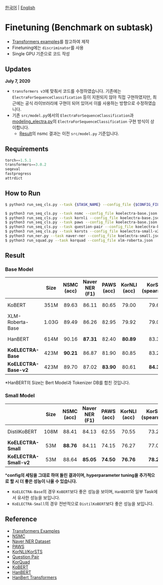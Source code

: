 [한국어](./README.md) | [English](./README_EN.md)

# Finetuning (Benchmark on subtask)

- [Transformers examples](https://github.com/huggingface/transformers/blob/master/examples/README.md)를 참고하여 제작
- Finetuning에는 `discriminator`를 사용
- Single GPU 기준으로 코드 작성

## Updates

**July 7, 2020**

- `transformers v3`에 맞춰서 코드를 수정하였습니다. 기존에는 `ElectraForSequenceClassification` 등이 지원되지 않아 직접 구현하였지만, 최근에는 공식 라이브러리에 구현이 되어 있어서 이를 사용하는 방향으로 수정하였습니다.
- 기존 `src/model.py`에서의 `ElectraForSequenceClassification`과 [modeling_electra.py](https://github.com/huggingface/transformers/blob/master/src/transformers/modeling_electra.py)의 `ElectraForSequenceClassification` 구현 방식이 상이합니다.
  - [Result](https://github.com/monologg/KoELECTRA/blob/master/finetune/README.md#result)의 nsmc 결과는 이전 `src/model.py` 기준입니다.

## Requirements

```python
torch==1.5.1
transformers==3.0.2
seqeval
fastprogress
attrdict
```

## How to Run

```bash
$ python3 run_seq_cls.py --task {$TASK_NAME} --config_file {$CONFIG_FILE}
```

```bash
$ python3 run_seq_cls.py --task nsmc --config_file koelectra-base.json
$ python3 run_seq_cls.py --task kornli --config_file koelectra-base.json
$ python3 run_seq_cls.py --task paws --config_file koelectra-base.json
$ python3 run_seq_cls.py --task question-pair --config_file koelectra-base-v2.json
$ python3 run_seq_cls.py --task korsts --config_file koelectra-small-v2.json
$ python3 run_ner.py --task naver-ner --config_file koelectra-small.json
$ python3 run_squad.py --task korquad --config_file xlm-roberta.json
```

## Result

### Base Model

|                       | Size  | **NSMC**<br/>(acc) | **Naver NER**<br/>(F1) | **PAWS**<br/>(acc) | **KorNLI**<br/>(acc) | **KorSTS**<br/>(spearman) | **Question Pair**<br/>(acc) | **KorQuaD (Dev)**<br/>(EM/F1) |
| :-------------------- | :---: | :----------------: | :--------------------: | :----------------: | :------------------: | :-----------------------: | :-------------------------: | :---------------------------: |
| KoBERT                | 351M  |       89.63        |         86.11          |       80.65        |        79.00         |           79.64           |            93.93            |         52.81 / 80.27         |
| XLM-Roberta-Base      | 1.03G |       89.49        |         86.26          |       82.95        |        79.92         |           79.09           |            93.53            |         64.70 / 88.94         |
| HanBERT               | 614M  |       90.16        |       **87.31**        |       82.40        |      **80.89**       |           83.33           |            94.19            |         78.74 / 92.02         |
| **KoELECTRA-Base**    | 423M  |     **90.21**      |         86.87          |       81.90        |        80.85         |           83.21           |            94.20            |         61.10 / 89.59         |
| **KoELECTRA-Base-v2** | 423M  |       89.70        |         87.02          |     **83.90**      |        80.61         |         **84.30**         |          **94.72**          |       **84.34 / 92.58**       |

\*HanBERT의 Size는 Bert Model과 Tokenizer DB를 합친 것입니다.

### Small Model

|                        | Size | **NSMC**<br/>(acc) | **Naver NER**<br/>(F1) | **PAWS**<br/>(acc) | **KorNLI**<br/>(acc) | **KorSTS**<br/>(spearman) | **Question Pair**<br/>(acc) | **KorQuaD (Dev)**<br/>(EM/F1) |
| :--------------------- | :--: | :----------------: | :--------------------: | :----------------: | :------------------: | :-----------------------: | :-------------------------: | :---------------------------: |
| DistilKoBERT           | 108M |       88.41        |         84.13          |       62.55        |        70.55         |           73.21           |            92.48            |         54.12 / 77.80         |
| **KoELECTRA-Small**    | 53M  |     **88.76**      |         84.11          |       74.15        |        76.27         |           77.00           |            93.01            |         58.13 / 86.82         |
| **KoELECTRA-Small-v2** | 53M  |       88.64        |       **85.05**        |     **74.50**      |      **76.76**       |         **78.28**         |          **93.66**          |       **81.43 / 90.37**       |

\***config의 세팅을 그대로 하여 돌린 결과이며, hyperparameter tuning을 추가적으로 할 시 더 좋은 성능이 나올 수 있습니다.**

- `KoELECTRA-Base`의 경우 `KoBERT`보다 좋은 성능을 보이며, `HanBERT`와 일부 Task에서 유사한 성능을 보입니다.
- `KoELECTRA-Small`의 경우 전반적으로 `DistilKoBERT`보다 좋은 성능을 보입니다.

## Reference

- [Transformers Examples](https://github.com/huggingface/transformers/blob/master/examples/README.md)
- [NSMC](https://github.com/e9t/nsmc)
- [Naver NER Dataset](https://github.com/naver/nlp-challenge)
- [PAWS](https://github.com/google-research-datasets/paws)
- [KorNLI/KorSTS](https://github.com/kakaobrain/KorNLUDatasets)
- [Question Pair](https://github.com/songys/Question_pair)
- [KorQuad](https://korquad.github.io/category/1.0_KOR.html)
- [KoBERT](https://github.com/SKTBrain/KoBERT)
- [HanBERT](https://github.com/tbai2019/HanBert-54k-N)
- [HanBert Transformers](https://github.com/monologg/HanBert-Transformers)
